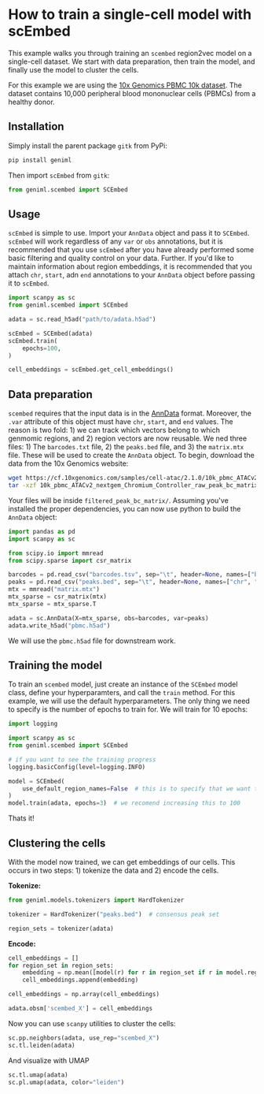 # How to train a single-cell model with scEmbed

This example walks you through training an `scembed` region2vec model on a single-cell dataset. We start with data preparation, then train the model, and finally use the model to cluster the cells.

For this example we are using the [10x Genomics PBMC 10k dataset](https://www.10xgenomics.com/resources/datasets/10k-human-pbmcs-atac-v2-chromium-controller-2-standard). The dataset contains 10,000 peripheral blood mononuclear cells (PBMCs) from a healthy donor.


## Installation
Simply install the parent package `gitk` from PyPi:

```bash
pip install geniml
```

Then import `scEmbed` from `gitk`:

```python
from geniml.scembed import SCEmbed
```

## Usage
`scEmbed` is simple to use. Import your `AnnData` object and pass it to `SCEmbed`. `scEmbed` will work regardless of any `var` or `obs` annotations, but it is recommended that you use `scEmbed` after you have already performed some basic filtering and quality control on your data. Further. If you'd like to maintain information about region embeddings, it is recommended that you attach `chr`, `start`, adn `end` annotations to your `AnnData` object before passing it to `scEmbed`.

```python
import scanpy as sc
from geniml.scembed import SCEmbed

adata = sc.read_h5ad("path/to/adata.h5ad")

scEmbed = SCEmbed(adata)
scEmbed.train(
    epochs=100,
)

cell_embeddings = scEmbed.get_cell_embeddings()
```


## Data preparation
`scembed` requires that the input data is in the [AnnData](https://anndata.readthedocs.io/en/latest/) format. Moreover, the `.var` attribute of this object must have `chr`, `start`, and `end` values. The reason is two fold: 1) we can track which vectors belong to which genmomic regions, and 2) region vectors are now reusable. We ned three files: 1) The `barcodes.txt` file, 2) the `peaks.bed` file, and 3) the `matrix.mtx` file. These will be used to create the `AnnData` object. To begin, download the data from the 10x Genomics website:

```bash
wget https://cf.10xgenomics.com/samples/cell-atac/2.1.0/10k_pbmc_ATACv2_nextgem_Chromium_Controller/10k_pbmc_ATACv2_nextgem_Chromium_Controller_raw_peak_bc_matrix.tar.gz
tar -xzf 10k_pbmc_ATACv2_nextgem_Chromium_Controller_raw_peak_bc_matrix.tar.gz
```

Your files will be inside `filtered_peak_bc_matrix/`. Assuming you've installed the proper dependencies, you can now use python to build the `AnnData` object:

```python
import pandas as pd
import scanpy as sc

from scipy.io import mmread
from scipy.sparse import csr_matrix

barcodes = pd.read_csv("barcodes.tsv", sep="\t", header=None, names=["barcode"])
peaks = pd.read_csv("peaks.bed", sep="\t", header=None, names=["chr", "start", "end"])
mtx = mmread("matrix.mtx")
mtx_sparse = csr_matrix(mtx)
mtx_sparse = mtx_sparse.T

adata = sc.AnnData(X=mtx_sparse, obs=barcodes, var=peaks)
adata.write_h5ad("pbmc.h5ad")
```

We will use the `pbmc.h5ad` file for downstream work.

## Training the model
To train an `scembed` model, just create an instance of the `SCEmbed` model class, define your hyperparamters, and call the `train` method. For this example, we will use the default hyperparameters. The only thing we need to specify is the number of epochs to train for. We will train for 10 epochs:

```python
import logging

import scanpy as sc
from geniml.scembed import SCEmbed

# if you want to see the training progress
logging.basicConfig(level=logging.INFO)

model = SCEmbed(
    use_default_region_names=False  # this is to specify that we want to use chr, start, end.
)
model.train(adata, epochs=3)  # we recomend increasing this to 100
```

Thats it!

## Clustering the cells
With the model now trained, we can get embeddings of our cells. This occurs in two steps: 1) tokenize the data and 2) encode the cells.

**Tokenize:**

```python
from geniml.models.tokenizers import HardTokenizer

tokenizer = HardTokenizer("peaks.bed")  # consensus peak set

region_sets = tokenizer(adata)
```

**Encode:**
```python
cell_embeddings = []
for region_set in region_sets:
    embedding = np.mean([model(r) for r in region_set if r in model.region2vec, axis=0])
    cell_embeddings.append(embedding)

cell_embeddings = np.array(cell_embeddings)

adata.obsm['scembed_X'] = cell_embeddings
```

Now you can use `scanpy` utilities to cluster the cells:

```python
sc.pp.neighbors(adata, use_rep="scembed_X")
sc.tl.leiden(adata)
```

And visualize with UMAP

```python
sc.tl.umap(adata)
sc.pl.umap(adata, color="leiden")
```